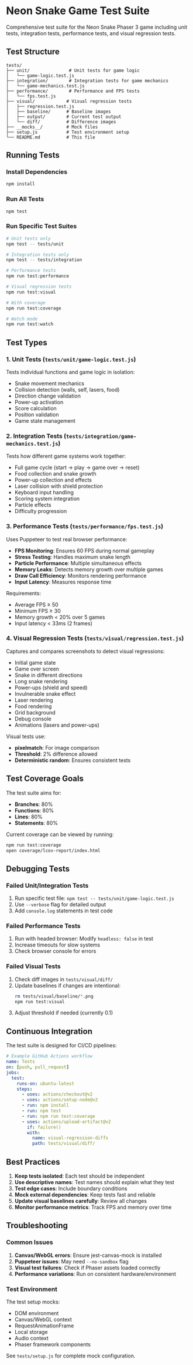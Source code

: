 # Neon Snake Game Test Suite

Comprehensive test suite for the Neon Snake Phaser 3 game including unit tests, integration tests, performance tests, and visual regression tests.

## Test Structure

```
tests/
├── unit/               # Unit tests for game logic
│   └── game-logic.test.js
├── integration/        # Integration tests for game mechanics
│   └── game-mechanics.test.js
├── performance/        # Performance and FPS tests
│   └── fps.test.js
├── visual/            # Visual regression tests
│   ├── regression.test.js
│   ├── baseline/      # Baseline images
│   ├── output/        # Current test output
│   └── diff/          # Difference images
├── __mocks__/         # Mock files
├── setup.js           # Test environment setup
└── README.md          # This file
```

## Running Tests

### Install Dependencies
```bash
npm install
```

### Run All Tests
```bash
npm test
```

### Run Specific Test Suites
```bash
# Unit tests only
npm test -- tests/unit

# Integration tests only
npm test -- tests/integration

# Performance tests
npm run test:performance

# Visual regression tests
npm run test:visual

# With coverage
npm run test:coverage

# Watch mode
npm run test:watch
```

## Test Types

### 1. Unit Tests (`tests/unit/game-logic.test.js`)

Tests individual functions and game logic in isolation:
- Snake movement mechanics
- Collision detection (walls, self, lasers, food)
- Direction change validation
- Power-up activation
- Score calculation
- Position validation
- Game state management

### 2. Integration Tests (`tests/integration/game-mechanics.test.js`)

Tests how different game systems work together:
- Full game cycle (start → play → game over → reset)
- Food collection and snake growth
- Power-up collection and effects
- Laser collision with shield protection
- Keyboard input handling
- Scoring system integration
- Particle effects
- Difficulty progression

### 3. Performance Tests (`tests/performance/fps.test.js`)

Uses Puppeteer to test real browser performance:
- **FPS Monitoring**: Ensures 60 FPS during normal gameplay
- **Stress Testing**: Handles maximum snake length
- **Particle Performance**: Multiple simultaneous effects
- **Memory Leaks**: Detects memory growth over multiple games
- **Draw Call Efficiency**: Monitors rendering performance
- **Input Latency**: Measures response time

Requirements:
- Average FPS ≥ 50
- Minimum FPS ≥ 30
- Memory growth < 20% over 5 games
- Input latency < 33ms (2 frames)

### 4. Visual Regression Tests (`tests/visual/regression.test.js`)

Captures and compares screenshots to detect visual regressions:
- Initial game state
- Game over screen
- Snake in different directions
- Long snake rendering
- Power-ups (shield and speed)
- Invulnerable snake effect
- Laser rendering
- Food rendering
- Grid background
- Debug console
- Animations (lasers and power-ups)

Visual tests use:
- **pixelmatch**: For image comparison
- **Threshold**: 2% difference allowed
- **Deterministic random**: Ensures consistent tests

## Test Coverage Goals

The test suite aims for:
- **Branches**: 80%
- **Functions**: 80%
- **Lines**: 80%
- **Statements**: 80%

Current coverage can be viewed by running:
```bash
npm run test:coverage
open coverage/lcov-report/index.html
```

## Debugging Tests

### Failed Unit/Integration Tests
1. Run specific test file: `npm test -- tests/unit/game-logic.test.js`
2. Use `--verbose` flag for detailed output
3. Add `console.log` statements in test code

### Failed Performance Tests
1. Run with headed browser: Modify `headless: false` in test
2. Increase timeouts for slow systems
3. Check browser console for errors

### Failed Visual Tests
1. Check diff images in `tests/visual/diff/`
2. Update baselines if changes are intentional:
   ```bash
   rm tests/visual/baseline/*.png
   npm run test:visual
   ```
3. Adjust threshold if needed (currently 0.1)

## Continuous Integration

The test suite is designed for CI/CD pipelines:

```yaml
# Example GitHub Actions workflow
name: Tests
on: [push, pull_request]
jobs:
  test:
    runs-on: ubuntu-latest
    steps:
      - uses: actions/checkout@v2
      - uses: actions/setup-node@v2
      - run: npm install
      - run: npm test
      - run: npm run test:coverage
      - uses: actions/upload-artifact@v2
        if: failure()
        with:
          name: visual-regression-diffs
          path: tests/visual/diff/
```

## Best Practices

1. **Keep tests isolated**: Each test should be independent
2. **Use descriptive names**: Test names should explain what they test
3. **Test edge cases**: Include boundary conditions
4. **Mock external dependencies**: Keep tests fast and reliable
5. **Update visual baselines carefully**: Review all changes
6. **Monitor performance metrics**: Track FPS and memory over time

## Troubleshooting

### Common Issues

1. **Canvas/WebGL errors**: Ensure jest-canvas-mock is installed
2. **Puppeteer issues**: May need `--no-sandbox` flag
3. **Visual test failures**: Check if Phaser assets loaded correctly
4. **Performance variations**: Run on consistent hardware/environment

### Test Environment

The test setup mocks:
- DOM environment
- Canvas/WebGL context
- RequestAnimationFrame
- Local storage
- Audio context
- Phaser framework components

See `tests/setup.js` for complete mock configuration.
